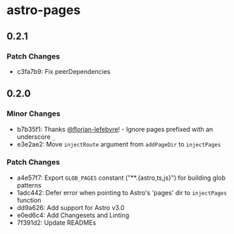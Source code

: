 # astro-pages

## 0.2.1

### Patch Changes

- c3fa7b9: Fix peerDependencies

## 0.2.0

### Minor Changes

- b7b35f1: Thanks [@florian-lefebvre](https://github.com/florian-lefebvre)! - Ignore pages prefixed with an underscore `_`
- e3e2ae2: Move `injectRoute` argument from `addPageDir` to `injectPages`

### Patch Changes

- a4e57f7: Export `GLOB_PAGES` constant ("\*\*.{astro,ts,js}") for building glob patterns
- 1adc442: Defer error when pointing to Astro's 'pages' dir to `injectPages` function
- dd9a626: Add support for Astro v3.0
- e0ed6c4: Add Changesets and Linting
- 7f391d2: Update READMEs
